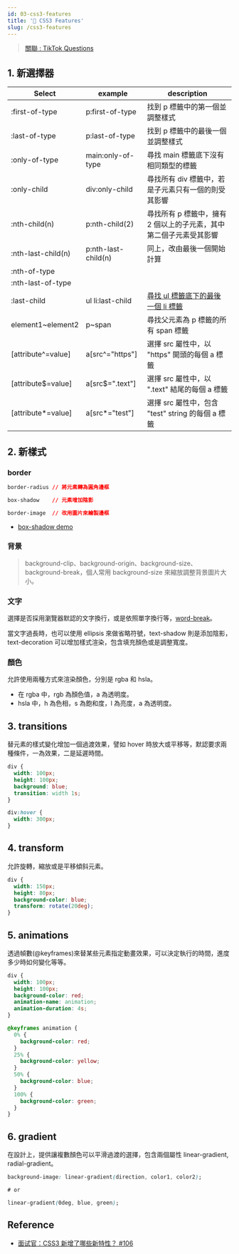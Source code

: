 ```yaml
---
id: 03-css3-features
title: '📜 CSS3 Features'
slug: /css3-features
---
```


> [關聯 : TikTok Questions](../Interview/Jobs/00-tiktok.md/#html--css)

## 1. 新選擇器

| Select             | example             | description                                                                                        |
| ------------------ | ------------------- | -------------------------------------------------------------------------------------------------- |
| :first-of-type     | p:first-of-type     | 找到 p 標籤中的第一個並調整樣式                                                                    |
| :last-of-type      | p:last-of-type      | 找到 p 標籤中的最後一個並調整樣式                                                                  |
| :only-of-type      | main:only-of-type   | 尋找 main 標籤底下沒有相同類型的標籤                                                               |
| :only-child        | div:only-child      | 尋找所有 div 標籤中，若是子元素只有一個的則受其影響                                                |
| :nth-child(n)      | p:nth-child(2)      | 尋找所有 p 標籤中，擁有 2 個以上的子元素，其中第二個子元素受其影響                                 |
| :nth-last-child(n) | p:nth-last-child(n) | 同上，改由最後一個開始計算                                                                         |
| :nth-of-type       |                     |                                                                                                    |
| :nth-last-of-type  |                     |                                                                                                    |
| :last-child        | ul li:last-child    | [尋找 ul 標籤底下的最後一個 li 標籤](https://developer.mozilla.org/en-US/docs/Web/CSS/:last-child) |
| element1~element2  | p~span              | 尋找父元素為 p 標籤的所有 span 標籤                                                                |
| [attribute^=value] | a[src^="https"]     | 選擇 src 屬性中，以 "https" 開頭的每個 a 標籤                                                      |
| [attribute$=value] | a[src$=".text"]     | 選擇 src 屬性中，以 ".text" 結尾的每個 a 標籤                                                      |
| [attribute*=value] | a[src*="test"]      | 選擇 src 屬性中，包含 "test" string 的每個 a 標籤                                                  |

## 2. 新樣式

### border

```css
border-radius // 將元素轉為圓角邊框

box-shadow    // 元素增加陰影

border-image  // 改用圖片來繪製邊框
```

- [box-shadow demo](https://www.w3schools.com/cssref/playdemo.asp?filename=playcss_box-shadow)

### 背景

> background-clip、background-origin、background-size、background-break，個人常用 background-size 來縮放調整背景圖片大小。

### 文字

選擇是否採用瀏覽器默認的文字換行，或是依照單字換行等，[word-break](https://developer.mozilla.org/en-US/docs/Web/CSS/word-break)。

當文字過長時，也可以使用 ellipsis 來做省略符號，text-shadow 則是添加陰影，text-decoration 可以增加樣式渲染，包含填充顏色或是調整寬度。

### 顏色

允許使用兩種方式來渲染顏色，分別是 rgba 和 hsla。

- 在 rgba 中，rgb 為顏色值，a 為透明度。
- hsla 中，h 為色相，s 為飽和度，l 為亮度，a 為透明度。

## 3. transitions

替元素的樣式變化增加一個過渡效果，譬如 hover 時放大或平移等，默認要求兩種條件，一為效果，二是延遲時間。

```css
div {
  width: 100px;
  height: 100px;
  background: blue;
  transition: width 1s;
}

div:hover {
  width: 300px;
}
```

## 4. transform

允許旋轉，縮放或是平移傾斜元素。

```css
div {
  width: 150px;
  height: 80px;
  background-color: blue;
  transform: rotate(20deg);
}
```

## 5. animations

透過幀數(@keyframes)來替某些元素指定動畫效果，可以決定執行的時間，進度多少時如何變化等等。

```css
div {
  width: 100px;
  height: 100px;
  background-color: red;
  animation-name: animation;
  animation-duration: 4s;
}

@keyframes animation {
  0% {
    background-color: red;
  }
  25% {
    background-color: yellow;
  }
  50% {
    background-color: blue;
  }
  100% {
    background-color: green;
  }
}
```

## 6. gradient

在設計上，提供讓複數顏色可以平滑過渡的選擇，包含兩個屬性 linear-gradient, radial-gradient。

```css
background-image: linear-gradient(direction, color1, color2);

# or

linear-gradient(0deg, blue, green);
```

## Reference

- [面试官：CSS3 新增了哪些新特性？ #106](https://github.com/febobo/web-interview/issues/106)
